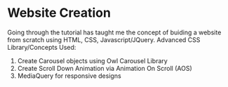 # Website Creation 

Going through the tutorial has taught me the concept of buiding a website from scratch using HTML, CSS, Javascript/JQuery. 
Advanced CSS Library/Concepts Used: 
1. Create Carousel objects using Owl Carousel Library 
2. Create Scroll Down Animation via Animation On Scroll (AOS) 
3. MediaQuery for responsive designs 

